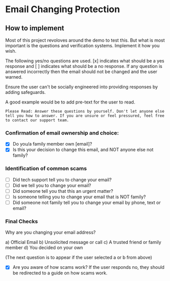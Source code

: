 # Email Changing Protection

## How to implement

Most of this project revoloves around the demo to test this. But what is most important is the questions and verification systems. Implement it how you wish.

The following yes/no questions are used. [x] indicates what should be a yes response and [ ] indicates what should be a no response. If any question is answered incorrectly then the email should not be changed and the user warned.

Ensure the user can't be socially engineered into providing responses by adding safeguards.

A good example would be to add pre-text for the user to read.
```
Please Read: Answer these questions by yourself. Don't let anyone else tell you how to answer. If you are unsure or feel pressured, feel free to contact our support team.
```

### Confirmation of email ownership and choice:
- [x] Do you/a family member own [email]?
- [x] Is this your decision to change this email, and NOT anyone else not family?

### Identification of common scams
- [ ] Did tech support tell you to change your email?
- [ ] Did we tell you to change your email?
- [ ] Did someone tell you that this an urgent matter?
- [ ] Is someone telling you to change your email that is NOT family?
- [ ] Did someone not family tell you to change your email by phone, text or email?

### Final Checks
Why are you changing your email address?

a) Official Email
b) Unsolicited message or call
c) A trusted friend or family member
d) You decided on your own


(The next question is to appear if the user selected a or b from above)

- [x] Are you aware of how scams work?
If the user responds no, they should be redirected to a guide on how scams work.